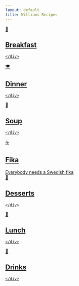 ```yaml
---
layout: default
title: Williams Recipes
---
```


<div class="category-grid">
  <a href="{{ '/categories/breakfast' | relative_url }}" class="category-card breakfast">
    <div class="category-icon">
      🍳  
    </div>
    <h2>Breakfast</h2>
    <div class="category-description">
      
    </div>
  </a>

  <a href="{{ '/categories/dinner' | relative_url }}" class="category-card dinner">
    <div class="category-icon">
      🍽️
    </div>
    <h2>Dinner</h2>
    <div class="category-description">
      
    </div>
  </a>

  <a href="{{ '/categories/soup' | relative_url }}" class="category-card soup">
    <div class="category-icon">
      🍲
    </div>
    <h2>Soup</h2>
    <div class="category-description">
      
    </div>
  </a>

  <a href="{{ '/categories/fika' | relative_url }}" class="category-card fika">
    <div class="category-icon">
      ☕
    </div>
    <h2>Fika</h2>
    <div class="category-description">
      Everybody needs a Swedish fika
    </div>
  </a>

  <a href="{{ '/categories/dessert' | relative_url }}" class="category-card dessert">
    <div class="category-icon">
      🧁
    </div>
    <h2>Desserts</h2>
    <div class="category-description">
      
    </div>
  </a>

  <a href="{{ '/categories/lunch' | relative_url }}" class="category-card lunch">
    <div class="category-icon">
      🥪
    </div>
    <h2>Lunch</h2>
    <div class="category-description">
      
    </div>
  </a>

  <a href="{{ '/categories/drinks' | relative_url }}" class="category-card drinks">
    <div class="category-icon">
      🍹
    </div>
    <h2>Drinks</h2>
    <div class="category-description">
      
    </div>
  </a>
  
</div>